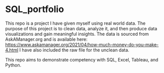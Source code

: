 # SQL_portfolio
This repo is a project I have given myself using real world data. The purpose of this project is to clean data, analyze it, and then produce data visualizations and gain meaningful insights.
The data is sourced from AskAManager.org and is available here: https://www.askamanager.org/2021/04/how-much-money-do-you-make-4.html
I have also included the raw file for the unclean data.

This repo aims to demonstrate competency with SQL, Excel, Tableau, and Python.
